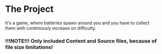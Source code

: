 # The Project
It's a game, where batteries spawn around you and you have to collect them with continiously increase on difficulty.

### !!!NOTE!!! Only included Content and Source files, because of file size limitations!
